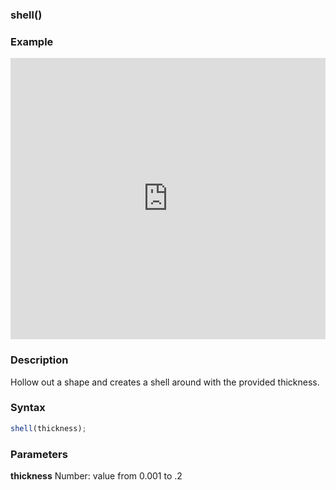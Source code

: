 ### shell()

### Example

<iframe width="100%" height="450px" src="https://shader-park.appspot.com/sculpture/-LhBGyneI6FE-VHFvZak?example=true&embed=true" frameborder="0"></iframe>

### Description
Hollow out a shape and creates a shell around with the provided thickness.

### Syntax
```js
shell(thickness);
```

### Parameters
**thickness** Number: value from 0.001 to .2